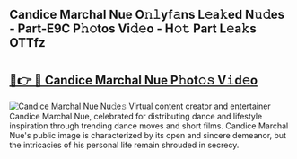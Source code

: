 ## Candice Marchal Nue O𝚗𝚕yf𝚊ns L𝚎a𝚔ed N𝚞𝚍es - Part-E9C P𝚑𝚘tos Vi𝚍𝚎o - H𝚘𝚝 Part L𝚎a𝚔s OTTfz

# <h2><a href="http://kfesabt.oniu.top/?m=Candice+Marchal+Nue">🔗👉 🔴 Candice Marchal Nue P𝚑ot𝚘𝚜 V𝚒d𝚎o</a></h2>

[![Candice Marchal Nue Nu𝚍e𝚜](https://i.imgur.com/0qMVB7G.gif)](http://kfesabt.oniu.top/?m=Candice+Marchal+Nue)
Virtual content creator and entertainer Candice Marchal Nue, celebrated for distributing dance and lifestyle inspiration through trending dance moves and short films. Candice Marchal Nue's public image is characterized by its open and sincere demeanor, but the intricacies of his personal life remain shrouded in secrecy.  

